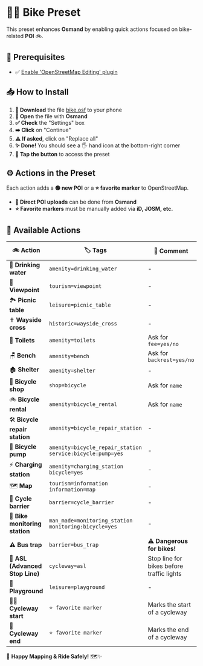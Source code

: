 # 🚴‍♂️ Bike Preset

This preset enhances **Osmand** by enabling quick actions focused on bike-related **POI** 🚲.  

## 🔧 Prerequisites  

- ✅ [Enable 'OpenStreetMap Editing' plugin](https://osmand.net/docs/user/plugins/osm-editing)  

## 📥 How to Install  

1. **📂 Download** the file [bike.osf](bike.osf) to your phone  
2. **📜 Open** the file with **Osmand**  
3. **✅ Check** the "Settings" box  
4. **➡️ Click** on "Continue"  
5. **⚠️ If asked**, click on "Replace all"  
6. **✨ Done!** You should see a 🖐️ hand icon at the bottom-right corner  
7. **🚀 Tap the button** to access the preset  

## ⚙️ Actions in the Preset  

Each action adds a **🟢 new POI** or a **⭐ favorite marker** to OpenStreetMap.

- **📡 Direct POI uploads** can be done from **Osmand**  
- **⭐ Favorite markers** must be manually added via **iD, JOSM, etc.**  

## 📍 Available Actions  

| 🚲 **Action** | 🏷️ **Tags** | 💬 **Comment** | 🔗 **Doc** |
|--------------|------------|----------------|------------|
| 🚰 **Drinking water** | `amenity=drinking_water` | - | [🌐](https://wiki.openstreetmap.org/wiki/Tag:amenity%3Ddrinking_water) |
| 👀 **Viewpoint** | `tourism=viewpoint` | - | [🌐](https://wiki.openstreetmap.org/wiki/Tag:tourism%3Dviewpoint) |
| 🏞️ **Picnic table** | `leisure=picnic_table` | - | [🌐](https://wiki.openstreetmap.org/wiki/Tag:leisure%3Dpicnic_table) |
| ✝️ **Wayside cross** | `historic=wayside_cross` | - | [🌐](https://wiki.openstreetmap.org/wiki/Tag:historic%3Dwayside_cross) |
| 🚻 **Toilets** | `amenity=toilets` | Ask for `fee=yes/no` | [🌐](https://wiki.openstreetmap.org/wiki/Tag:amenity%3Dtoilets) |
| 🪑 **Bench** | `amenity=bench` | Ask for `backrest=yes/no` | [🌐](https://wiki.openstreetmap.org/wiki/Tag:amenity%3Dbench) |
| 🏚️ **Shelter** | `amenity=shelter` | - | [🌐](https://wiki.openstreetmap.org/wiki/Tag:amenity%3Dshelter) |
| 🚴 **Bicycle shop** | `shop=bicycle` | Ask for `name` | [🌐](https://wiki.openstreetmap.org/wiki/Tag:shop%3Dbicycle) |
| 🚲 **Bicycle rental** | `amenity=bicycle_rental` | Ask for `name` | [🌐](https://wiki.openstreetmap.org/wiki/Tag:amenity%3Dbicycle_rental) |
| 🛠️ **Bicycle repair station** | `amenity=bicycle_repair_station` | - | [🌐](https://wiki.openstreetmap.org/wiki/Tag:amenity%3Dbicycle_repair_station) |
| 🔧 **Bicycle pump** | `amenity=bicycle_repair_station service:bicycle:pump=yes` | - | [🌐](https://wiki.openstreetmap.org/wiki/Key:service:bicycle:pump) |
| ⚡ **Charging station** | `amenity=charging_station bicycle=yes` | - | [🌐](https://wiki.openstreetmap.org/wiki/Tag:amenity%253Dcharging_station) |
| 🗺️ **Map** | `tourism=information information=map` | - | [🌐](https://wiki.openstreetmap.org/wiki/Tag:information%3Dmap) |
| 🚧 **Cycle barrier** | `barrier=cycle_barrier` | - | [🌐](https://wiki.openstreetmap.org/wiki/Tag:barrier%3Dcycle_barrier) |
| 📡 **Bike monitoring station** | `man_made=monitoring_station monitoring:bicycle=yes` | - | [🌐](https://wiki.openstreetmap.org/wiki/Tag:man_made%3Dmonitoring_station) |
| ⚠️ **Bus trap** | `barrier=bus_trap` | ⚠️ **Dangerous for bikes!** | [🌐](https://wiki.openstreetmap.org/wiki/Tag:barrier%3Dbus_trap) |
| 🚦 **ASL (Advanced Stop Line)** | `cycleway=asl` | Stop line for bikes before traffic lights | [🌐](https://wiki.openstreetmap.org/wiki/Tag:cycleway%3Dasl) |
| 🛝 **Playground** | `leisure=playground` | - | [🌐](https://wiki.openstreetmap.org/wiki/Tag:leisure%3Dplayground) |
| 🚴‍♂️ **Cycleway start** | `⭐ favorite marker` | Marks the start of a cycleway | - |
| 🏁 **Cycleway end** | `⭐ favorite marker` | Marks the end of a cycleway | - |

🚀 **Happy Mapping & Ride Safely!** 🗺️✨  
